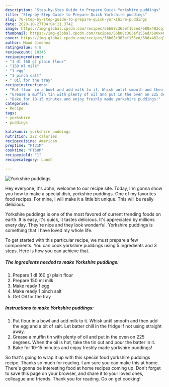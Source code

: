 ```yaml
---
description: "Step-by-Step Guide to Prepare Quick Yorkshire puddings"
title: "Step-by-Step Guide to Prepare Quick Yorkshire puddings"
slug: 76-step-by-step-guide-to-prepare-quick-yorkshire-puddings
date: 2020-10-27T04:04:21.374Z
image: https://img-global.cpcdn.com/recipes/56b08c363ef155ed/680x482cq70/yorkshire-puddings-recipe-main-photo.jpg
thumbnail: https://img-global.cpcdn.com/recipes/56b08c363ef155ed/680x482cq70/yorkshire-puddings-recipe-main-photo.jpg
cover: https://img-global.cpcdn.com/recipes/56b08c363ef155ed/680x482cq70/yorkshire-puddings-recipe-main-photo.jpg
author: Maud Jimenez
ratingvalue: 4.8
reviewcount: 10345
recipeingredient:
- "1 dl (60 g) plain flour"
- "150 ml milk"
- "1 egg"
- "1 pinch salt"
- " Oil for the tray"
recipeinstructions:
- "Put flour in a bowl and add milk to it. Whisk until smooth and then add the egg and a bit of salt. Let batter chill in the fridge if not using straight away."
- "Grease a muffin tin with plenty of oil and put in the oven on 225 degrees. When the oil is hot, take the tin out and pour the batter in it."
- "Bake for 10-15 minutes and enjoy freshly made yorkshire puddings!"
categories:
- Recipe
tags:
- yorkshire
- puddings

katakunci: yorkshire puddings 
nutrition: 222 calories
recipecuisine: American
preptime: "PT31M"
cooktime: "PT58M"
recipeyield: "1"
recipecategory: Lunch

---
```



![Yorkshire puddings](https://img-global.cpcdn.com/recipes/56b08c363ef155ed/680x482cq70/yorkshire-puddings-recipe-main-photo.jpg)

Hey everyone, it's John, welcome to our recipe site. Today, I'm gonna show you how to make a special dish, yorkshire puddings. One of my favorites food recipes. For mine, I will make it a little bit unique. This will be really delicious.



Yorkshire puddings is one of the most favored of current trending foods on earth. It is easy, it's quick, it tastes delicious. It's appreciated by millions every day. They're nice and they look wonderful. Yorkshire puddings is something that I have loved my whole life.


To get started with this particular recipe, we must prepare a few components. You can cook yorkshire puddings using 5 ingredients and 3 steps. Here is how you can achieve that.

<!--inarticleads1-->

##### The ingredients needed to make Yorkshire puddings:

1. Prepare 1 dl (60 g) plain flour
1. Prepare 150 ml milk
1. Make ready 1 egg
1. Make ready 1 pinch salt
1. Get  Oil for the tray




<!--inarticleads2-->

##### Instructions to make Yorkshire puddings:

1. Put flour in a bowl and add milk to it. Whisk until smooth and then add the egg and a bit of salt. Let batter chill in the fridge if not using straight away.
1. Grease a muffin tin with plenty of oil and put in the oven on 225 degrees. When the oil is hot, take the tin out and pour the batter in it.
1. Bake for 10-15 minutes and enjoy freshly made yorkshire puddings!




So that's going to wrap it up with this special food yorkshire puddings recipe. Thanks so much for reading. I am sure you can make this at home. There's gonna be interesting food at home recipes coming up. Don't forget to save this page on your browser, and share it to your loved ones, colleague and friends. Thank you for reading. Go on get cooking!
